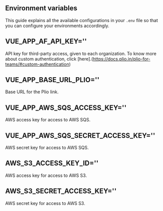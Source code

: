 ## Environment variables
This guide explains all the available configurations in your `.env` file so that you can configure your environments accordingly.

## VUE_APP_AF_API_KEY=''
API key for third-party access, given to each organization. To know more about custom authentication, click [here].(https://docs.plio.in/plio-for-teams/#custom-authentication)    

## VUE_APP_BASE_URL_PLIO=''
Base URL for the Plio link.

## VUE_APP_AWS_SQS_ACCESS_KEY=''
AWS access key for access to AWS SQS.

## VUE_APP_AWS_SQS_SECRET_ACCESS_KEY=''
AWS secret key for access to AWS SQS.

## AWS_S3_ACCESS_KEY_ID=''
AWS access key for access to AWS S3.

## AWS_S3_SECRET_ACCESS_KEY=''
AWS secret key for access to AWS S3.